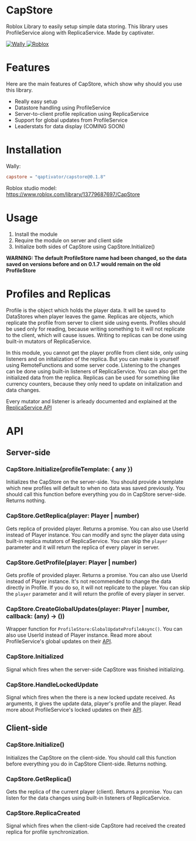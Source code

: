 # CapStore

Roblox Library to easily setup simple data storing.
This library uses ProfileService along with ReplicaService.
Made by captivater.

<p>
  <a href="https://wally.run/package/qaptivator/capstore?version=0.1.8">
    <img alt="Wally" src="https://img.shields.io/badge/Wally-0.1.8-AD4646" />
  </a>
  <a href="https://www.roblox.com/library/13779687697/CapStore">
    <img alt="Roblox" src="https://img.shields.io/badge/Roblox-CapStore-blue" />
  </a>
</p>

# Features

Here are the main features of CapStore, which show why should you use this library.

- Really easy setup
- Datastore handling using ProfileService
- Server-to-client profile replication using ReplicaService
- Support for global updates from ProfileService
- Leaderstats for data display (COMING SOON)

# Installation

Wally:

```toml
capstore = "qaptivator/capstore@0.1.8"
```

Roblox studio model:
https://www.roblox.com/library/13779687697/CapStore

# Usage

1. Install the module
2. Require the module on server and client side
3. Initialize both sides of CapStore using CapStore.Initialize()

**WARNING: The default ProfileStore name had been changed, so the data saved on versions before and on 0.1.7 would remain on the old ProfileStore**

# Profiles and Replicas

Profile is the object which holds the player data. It will be saved to DataStores when player leaves the game.
Replicas are objects, which replicate the profile from server to client side using events.
Profiles should be used only for reading, because writing something to it will not replicate to the client,
which will cause issues. Writing to replicas can be done using built-in mutators of ReplicaService.

In this module, you cannot get the player profile from client side,
only using listeners and on initalization of the replica.
But you can make is yourself using RemoteFunctions and some server code.
Listening to the changes can be done using built-in listeners of ReplicaService.
You can also get the initialized data from the replica.
Replicas can be used for something like currency counters, because they only need to update on initalization and data changes.

Every mutator and listener is arleady documented and explained at the [ReplicaService API](https://madstudioroblox.github.io/ReplicaService/api/)

# API

## Server-side

### CapStore.Initialize(profileTemplate: { any })

Initializes the CapStore on the server-side. You should provide a template which
new profiles will default to when no data was saved previously.
You should call this function before everything you do in CapStore server-side.
Returns nothing.

### CapStore.GetReplica(player: Player | number)

Gets replica of provided player. Returns a promise. You can also use UserId instead of Player instance.
You can modify and sync the player data using built-in replica mutators of ReplicaService.
You can skip the `player` parameter and it will return the replica of every player in server.

### CapStore.GetProfile(player: Player | number)

Gets profile of provided player. Returns a promise. You can also use UserId instead of Player instance.
It's not recommended to change the data directly in Profile.
If you do so, it will not replicate to the player.
You can skip the `player` parameter and it will return the profile of every player in server.

### CapStore.CreateGlobalUpdates(player: Player | number, callback: (any) -> ())

Wrapper function for `ProfileStore:GlobalUpdateProfileAsync()`. You can also use UserId instead of Player instance.
Read more about ProfileService's global updates on their [API](https://madstudioroblox.github.io/ProfileService/api/#global-updates).

### CapStore.Initialized

Signal which fires when the server-side CapStore was finished initializing.

### CapStore.HandleLockedUpdate

Signal which fires when the there is a new locked update received. As arguments, it gives the update data, player's profile and the player. Read more about ProfileService's locked updates on their [API](https://madstudioroblox.github.io/ProfileService/api/#global-updates).

## Client-side

### CapStore.Initialize()

Initializes the CapStore on the client-side.
You should call this function before everything you do in CapStore Client-side.
Returns nothing.

### CapStore.GetReplica()

Gets the replica of the current player (client). Returns a promise.
You can listen for the data changes using built-in listeners of ReplicaService.

### CapStore.ReplicaCreated

Signal which fires when the client-side CapStore had received the created replica for profile synchronization.
